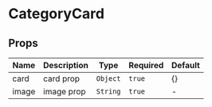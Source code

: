 # CategoryCard

## Props

<!-- @vuese:CategoryCard:props:start -->
|Name|Description|Type|Required|Default|
|---|---|---|---|---|
|card|card prop|`Object`|`true`|{}|
|image|image prop|`String`|`true`|-|

<!-- @vuese:CategoryCard:props:end -->


